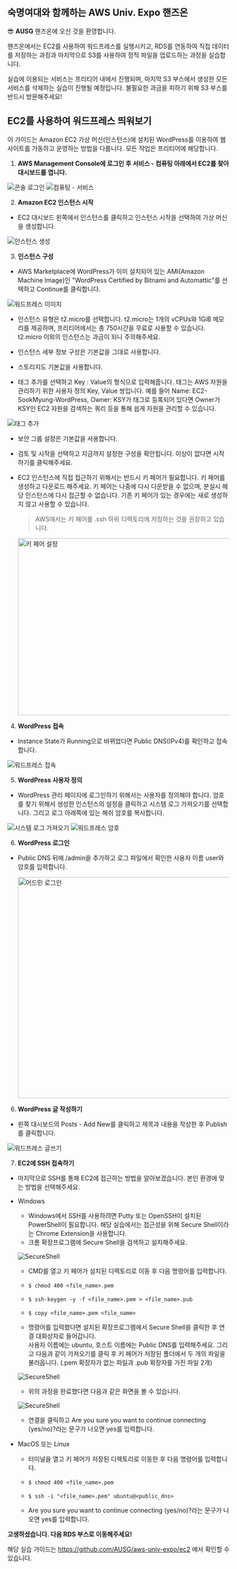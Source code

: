 ## 숙명여대와 함께하는 AWS Univ. Expo 핸즈온

😎 **AUSG** 핸즈온에 오신 것을 환영합니다.

핸즈온에서는 EC2를 사용하여 워드프레스를 실행시키고, RDS를 연동하여 직접 데이터를 저장하는 과정과 마지막으로 S3를 사용하여 정적 파일을 업로드하는 과정을 실습합니다.

실습에 이용되는 서비스는 프리티어 내에서 진행되며, 마지막 S3 부스에서 생성한 모든 서비스를 삭제하는 실습이 진행될 예정입니다. 불필요한 과금을 피하기 위해 S3 부스를 반드시 방문해주세요!

## EC2를 사용하여 워드프레스 띄워보기

이 가이드는 Amazon EC2 가상 머신(인스턴스)에 설치된 WordPress를 이용하여 웹사이트를 가동하고 운영하는 방법을 다룹니다.
모든 작업은 프리티어에 해당합니다.

1. **AWS Management Console에 로그인 후 서비스 - 컴퓨팅 아래에서 EC2를 찾아 대시보드를 엽니다.**

![콘솔 로그인](./img/console_login.png)
![컴퓨팅 - 서비스](./img/computing_service.png)

2. **Amazon EC2 인스턴스 시작**

- EC2 대시보드 왼쪽에서 인스턴스를 클릭하고 인스턴스 시작을 선택하여 가상 머신을 생성합니다.

![인스턴스 생성](./img/launch_instance.png)

3. **인스턴스 구성**

- AWS Marketplace에 WordPress가 이미 설치되어 있는 AMI(Amazon Machine Image)인 "WordPress Certified by Bitnami and Automattic"를 선택하고 Continue를 클릭합니다.

![워드프레스 이미지](./img/ami_wordpress.png)

- 인스턴스 유형은 t2.micro를 선택합니다. t2.micro는 1개의 vCPUs와 1GiB 메모리를 제공하며, 프리티어에서는 총 750시간을 무료로 사용할 수 있습니다. t2.micro 이외의 인스턴스는 과금이 되니 주의해주세요.

- 인스턴스 세부 정보 구성은 기본값을 그대로 사용합니다.

- 스토리지도 기본값을 사용합니다.

- 태그 추가를 선택하고 Key : Value의 형식으로 입력해줍니다. 태그는 AWS 자원을 관리하기 위한 사용자 정의 Key, Value 쌍입니다. 예를 들어 Name: EC2-SookMyung-WordPress, Owner: KSY가 태그로 등록되어 있다면 Owner가 KSY인 EC2 자원을 검색하는 쿼리 등을 통해 쉽게 자원을 관리할 수 있습니다.

![태그 추가](./img/add_tag.png)

- 보안 그룹 설정은 기본값을 사용합니다.

- 검토 및 시작을 선택하고 지금까지 설정한 구성을 확안힙니다. 이상이 없다면 시작하기를 클릭해주세요.

- EC2 인스턴스에 직접 접근하기 위해서는 반드시 키 페어가 필요합니다. 키 페어를 생성하고 다운로드 해주세요. 키 페어는 나중에 다시 다운받을 수 없으며, 분실시 해당 인스턴스에 다시 접근할 수 없습니다. 기존 키 페어가 있는 경우에는 새로 생성하지 않고 사용할 수 있습니다.

  > AWS에서는 키 페어를 .ssh 하위 디렉토리에 저장하는 것을 권장하고 있습니다.

  <img src="./img/ec2-keypair.png" alt="키 페어 설정" width="650px" height="400px" />

4. **WordPress 접속**

- Instance State가 Running으로 바뀌었다면 Public DNS(IPv4)를 확인하고 접속합니다.

![워드프레스 접속](./img/ec2-publicip.png)

5. **WordPress 사용자 정의**

- WordPress 관리 페이지에 로그인하기 위해서는 사용자를 정의해야 합니다. 암호를 찾기 위해서 생성한 인스턴스의 설정을 클릭하고 시스템 로그 가져오기를 선택합니다. 그리고 로그 아래쪽에 있는 해쉬 암호를 복사합니다.

![시스템 로그 가져오기](./img/ec2-system-log.png)
<img src="./img/ec2-wordpress-pwd.png" alt="워드프레스 암호"/>

6. **WordPress 로그인**

- Public DNS 뒤에 /admin을 추가하고 로그 파일에서 확인한 사용자 이름 user와 암호를 입력합니다.

  <img src="./img/admin-login.png" alt="어드민 로그인" width="650px" height="500px" />

6. **WordPress 글 작성하기**

- 왼쪽 대시보드의 Posts - Add New를 클릭하고 제목과 내용을 작성한 후 Publish를 클릭합니다.

![워드프레스 글쓰기](./img/wordpress-new.png)

7. **EC2에 SSH 접속하기**

- 마지막으로 SSH를 통해 EC2에 접근하는 방법을 알아보겠습니다. 본인 환경에 맞는 방법을 선택해주세요.

- Windows

  - Windows에서 SSH를 사용하려면 Putty 또는 OpenSSH이 설치된 PowerShell이 필요합니다. 해당 실습에서는 접근성을 위해 Secure Shell이라는 Chrome Extension을 사용합니다.
  - 크롬 확장프로그램에 Secure Shell을 검색하고 설치해주세요.

  ![SecureShell](./img/extension.png)

  - CMD를 열고 키 페어가 설치된 디렉토리로 이동 후 다음 명령어를 입력합니다.

  - `$ chmod 400 <file_name>.pem`
  - `$ ssh-keygen -y -f <file_name>.pem > <file_name>.pub`
  - `$ copy <file_name>.pem <file_name>`

  - 명령어를 입력했다면 설치된 확장프로그램에서 Secure Shell을 클릭한 후 연결 대화상자로 들어갑니다.  
  사용자 이름에는 ubuntu, 호스트 이름에는 Public DNS를 입력해주세요. 그리고 다음과 같이 가져오기를 클릭 후 키 페어가 저장된 폴더에서 두 개의 파일을 불러옵니다. (.pem 확장자가 없는 파일과 .pub 확장자를 가진 파일 2개)

  ![SecureShell](./img/shell-2.png)

  - 위의 과정을 완료했다면 다음과 같은 화면을 볼 수 있습니다.

  ![SecureShell](./img/shell-1.png)

  - 연결을 클릭하고 Are you sure you want to continue connecting (yes/no)?라는 문구가 나오면 yes를 입력합니다.

* MacOS 또는 Linux

  - 터미널을 열고 키 페어가 저장된 디렉토리로 이동한 후 다음 명령어를 입력합니다.

  - `$ chmod 400 <file_name>.pem`
  - `$ ssh -i "<file_name>.pem" ubuntu@<public_dns>`

  - Are you sure you want to continue connecting (yes/no)?라는 문구가 나오면 yes를 입력합니다.

**고생하셨습니다. 다음 RDS 부스로 이동해주세요!**

해당 실습 가이드는 https://github.com/AUSG/aws-univ-expo/ec2 에서 확인할 수 있습니다.
